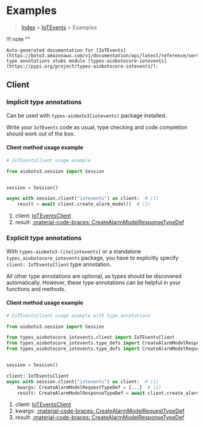 # Examples

> [Index](../README.md) > [IoTEvents](./README.md) > Examples

!!! note ""

    Auto-generated documentation for [IoTEvents](https://boto3.amazonaws.com/v1/documentation/api/latest/reference/services/iotevents.html#iotevents)
    type annotations stubs module [types-aiobotocore-iotevents](https://pypi.org/project/types-aiobotocore-iotevents/).

## Client

### Implicit type annotations

Can be used with `types-aioboto3[iotevents]` package installed.

Write your `IoTEvents` code as usual,
type checking and code completion should work out of the box.



#### Client method usage example

```python
# IoTEventsClient usage example

from aioboto3.session import Session


session = Session()

async with session.client("iotevents") as client:  # (1)
    result = await client.create_alarm_model()  # (2)
```

1. client: [IoTEventsClient](./client.md)
2. result: [:material-code-braces: CreateAlarmModelResponseTypeDef](./type_defs.md#createalarmmodelresponsetypedef)






### Explicit type annotations

With `types-aioboto3-lite[iotevents]`
or a standalone `types_aiobotocore_iotevents` package, you have to explicitly specify
`client: IoTEventsClient` type annotation.

All other type annotations are optional, as types should be discovered automatically.
However, these type annotations can be helpful in your functions and methods.


#### Client method usage example

```python
# IoTEventsClient usage example with type annotations

from aioboto3.session import Session

from types_aiobotocore_iotevents.client import IoTEventsClient
from types_aiobotocore_iotevents.type_defs import CreateAlarmModelResponseTypeDef
from types_aiobotocore_iotevents.type_defs import CreateAlarmModelRequestTypeDef


session = Session()

client: IoTEventsClient
async with session.client("iotevents") as client:  # (1)
    kwargs: CreateAlarmModelRequestTypeDef = {...}  # (2)
    result: CreateAlarmModelResponseTypeDef = await client.create_alarm_model(**kwargs)  # (3)
```

1. client: [IoTEventsClient](./client.md)
2. kwargs: [:material-code-braces: CreateAlarmModelRequestTypeDef](./type_defs.md#createalarmmodelrequesttypedef)
3. result: [:material-code-braces: CreateAlarmModelResponseTypeDef](./type_defs.md#createalarmmodelresponsetypedef)






